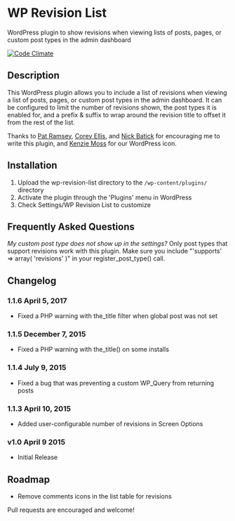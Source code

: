 # WP Revision List

WordPress plugin to show revisions when viewing lists of posts, pages, or custom post types in the admin dashboard

[![Code Climate](https://codeclimate.com/github/petenelson/wp-revision-list/badges/gpa.svg)](https://codeclimate.com/github/petenelson/wp-revision-list)

## Description

This WordPress plugin allows you to include a list of revisions when viewing a list of posts, pages, or custom post types in the admin dashboard.  It can be configured
to limit the number of revisions shown, the post types it is enabled for, and a prefix & suffix to wrap around the revision title to offset it from the rest of the list.

Thanks to [Pat Ramsey](https://twitter.com/pat_ramsey), [Corey Ellis](https://twitter.com/zzramesses), and [Nick Batick](https://twitter.com/Nick_Batik) for
encouraging me to write this plugin, and [Kenzie Moss](https://twitter.com/kenziemoss) for our WordPress icon.

## Installation

1. Upload the wp-revision-list directory to the `/wp-content/plugins/` directory
2. Activate the plugin through the 'Plugins' menu in WordPress
3. Check Settings/WP Revision List to customize

## Frequently Asked Questions

*My custom post type does not show up in the settings?*
Only post types that support revisions work with this plugin.  Make sure you include "'supports' => array( 'revisions' )" in your register_post_type() call.


## Changelog

### 1.1.6 April 5, 2017
- Fixed a PHP warning with the_title filter when global post was not set

### 1.1.5 December 7, 2015
- Fixed a PHP warning with the_title() on some installs

### 1.1.4 July 9, 2015
- Fixed a bug that was preventing a custom WP_Query from returning posts

### 1.1.3 April 10, 2015
- Added user-configurable number of revisions in Screen Options

### v1.0 April 9 2015
- Initial Release

## Roadmap

- Remove comments icons in the list table for revisions

Pull requests are encouraged and welcome!

